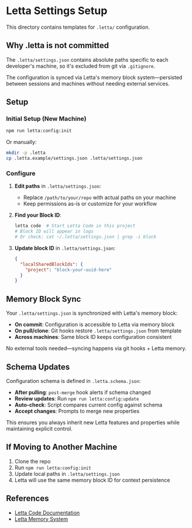 # Letta Settings Setup

This directory contains templates for `.letta/` configuration.

## Why .letta is not committed

The `.letta/settings.json` contains absolute paths specific to each developer's machine, so it's excluded from git via `.gitignore`.

The configuration is synced via Letta's memory block system—persisted between sessions and machines without needing external services.

## Setup

### Initial Setup (New Machine)

```bash
npm run letta:config:init
```

Or manually:
```bash
mkdir -p .letta
cp .letta.example/settings.json .letta/settings.json
```

### Configure

1. **Edit paths** in `.letta/settings.json`:
   - Replace `/path/to/your/repo` with actual paths on your machine
   - Keep permissions as-is or customize for your workflow

2. **Find your Block ID**:
   ```bash
   letta code  # Start Letta Code in this project
   # Block ID will appear in logs
   # Or check: cat ~/.letta/settings.json | grep -i block
   ```

3. **Update block ID** in `.letta/settings.json`:
   ```json
   {
     "localSharedBlockIds": {
       "project": "block-your-uuid-here"
     }
   }
   ```

## Memory Block Sync

Your `.letta/settings.json` is synchronized with Letta's memory block:

- **On commit**: Configuration is accessible to Letta via memory block
- **On pull/clone**: Git hooks restore `.letta/settings.json` from template
- **Across machines**: Same block ID keeps configuration consistent

No external tools needed—syncing happens via git hooks + Letta memory.

## Schema Updates

Configuration schema is defined in `.letta.schema.json`:

- **After pulling**: `post-merge` hook alerts if schema changed
- **Review updates**: Run `npm run letta:config:update`
- **Auto-check**: Script compares current config against schema
- **Accept changes**: Prompts to merge new properties

This ensures you always inherit new Letta features and properties while maintaining explicit control.

## If Moving to Another Machine

1. Clone the repo
2. Run `npm run letta:config:init`
3. Update local paths in `.letta/settings.json`
4. Letta will use the same memory block ID for context persistence

## References

- [Letta Code Documentation](https://docs.letta.com/letta-code)
- [Letta Memory System](https://docs.letta.com/guides/agents/memory)
